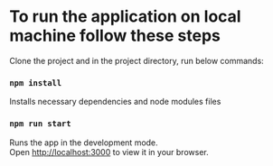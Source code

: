 # To run the application on local machine follow these steps
Clone the project and in the project directory, run below commands:

### `npm install`

Installs necessary dependencies and node modules files

### `npm run start`

Runs the app in the development mode.\
Open [http://localhost:3000](http://localhost:3000) to view it in your browser.

